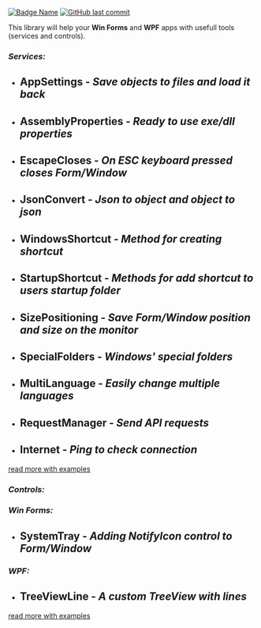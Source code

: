 [![Badge Name](https://img.shields.io/badge/GitHub-Forms.Wpf.Mls.Tools-blue.svg)](https://github.com/minkostaev/Forms.Wpf.Mls.Tools)
[![GitHub last commit](https://img.shields.io/github/last-commit/minkostaev/Forms.Wpf.Mls.Tools?color=blue)](https://github.com/minkostaev/ShortcutsGrid/commits/)

This library will help your **Win Forms** and **WPF** apps with usefull tools (services and controls).

### *Services:*

- ## AppSettings - *Save objects to files and load it back*

- ## AssemblyProperties - *Ready to use exe/dll properties*

- ## EscapeCloses - *On ESC keyboard pressed closes Form/Window*

- ## JsonConvert - *Json to object and object to json*

- ## WindowsShortcut - *Method for creating shortcut*

- ## StartupShortcut - *Methods for add shortcut to users startup folder*

- ## SizePositioning - *Save Form/Window position and size on the monitor*

- ## SpecialFolders - *Windows' special folders*

- ## MultiLanguage - *Easily change multiple languages*

- ## RequestManager - *Send API requests*

- ## Internet - *Ping to check connection*

[read more with examples](https://github.com/minkostaev/Forms.Wpf.Mls.Tools)

### *Controls:*

### *Win Forms:*

- ## SystemTray - *Adding NotifyIcon control to Form/Window*

### *WPF:*

- ## TreeViewLine - *A custom TreeView with lines*

[read more with examples](https://github.com/minkostaev/Forms.Wpf.Mls.Tools)
